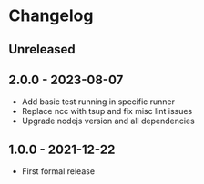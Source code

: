 # Changelog

## Unreleased


## 2.0.0 - 2023-08-07

- Add basic test running in specific runner
- Replace ncc with tsup and fix misc lint issues
- Upgrade nodejs version and all dependencies

## 1.0.0 - 2021-12-22

- First formal release
